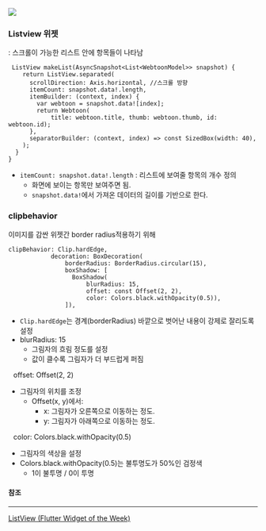 ![](image.png)



### Listview 위젯
: 스크롤이 가능한 리스트 안에 항목들이 나타남
```
 ListView makeList(AsyncSnapshot<List<WebtoonModel>> snapshot) {
    return ListView.separated(
      scrollDirection: Axis.horizontal, //스크롤 방향 
      itemCount: snapshot.data!.length, 
      itemBuilder: (context, index) {
        var webtoon = snapshot.data![index];
        return Webtoon(
            title: webtoon.title, thumb: webtoon.thumb, id: webtoon.id);
      },
      separatorBuilder: (context, index) => const SizedBox(width: 40),
    );
  }
}
```
- `itemCount: snapshot.data!.length` : 리스트에 보여줄 항목의 개수 정의
  - 화면에 보이는 항목만 보여주면 됨.
  - `snapshot.data!`에서 가져온 데이터의 길이를 기반으로 한다. 
### clipbehavior
이미지를 감싼 위젯간 border radius적용하기 위해 
```
clipBehavior: Clip.hardEdge,
            decoration: BoxDecoration(
                borderRadius: BorderRadius.circular(15),
                boxShadow: [
                  BoxShadow(
                      blurRadius: 15,
                      offset: const Offset(2, 2),
                      color: Colors.black.withOpacity(0.5)),
                ]), 
```

- `Clip.hardEdge`는 경계(borderRadius) 바깥으로 벗어난 내용이 강제로 잘리도록 설정
- blurRadius: 15
  * 그림자의 흐림 정도를 설정
  * 값이 클수록 그림자가 더 부드럽게 퍼짐

⠀offset: Offset(2, 2)
* 그림자의 위치를 조정
  * Offset(x, y)에서:
    * x: 그림자가 오른쪽으로 이동하는 정도.
    * y: 그림자가 아래쪽으로 이동하는 정도.
  
⠀color: Colors.black.withOpacity(0.5)
* 그림자의 색상을 설정
* Colors.black.withOpacity(0.5)는 불투명도가 50%인 검정색
  * 1이 불투명 / 0이 투명

#### 참조 
----------
[ListView \(Flutter Widget of the Week\)](https://www.youtube.com/watch?v=KJpkjHGiI5A)

